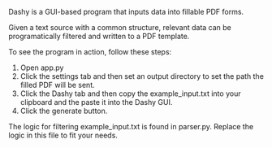 Dashy is a GUI-based program that inputs data into fillable PDF forms.

Given a text source with a common structure, relevant data can be programatically filtered and written to a PDF template.

To see the program in action, follow these steps:

1. Open app.py
2. Click the settings tab and then set an output directory to set the path the filled PDF will be sent. 
3. Click the Dashy tab and then copy the example_input.txt into your clipboard and the paste it into the Dashy GUI.
4. Click the generate button.
 
 The logic for filtering example_input.txt is found in parser.py. Replace the logic in this file to fit your needs.
